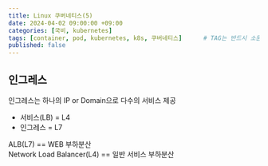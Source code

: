 ```yaml
---
title: Linux 쿠버네티스(5)
date: 2024-04-02 09:00:00 +09:00
categories: [국비, kubernetes]
tags: [container, pod, kubernetes, k8s, 쿠버네티스]		# TAG는 반드시 소문자로 이루어져야함!
published: false
---
```


## 인그레스
인그레스는 하나의 IP or Domain으로 다수의 서비스 제공
- 서비스(LB) = L4
- 인그레스 = L7

ALB(L7) == WEB 부하분산  
Network Load Balancer(L4) == 일반 서비스 부하분산